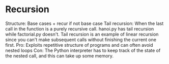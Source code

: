 # Recursion
Structure: Base cases + recur if not base case
Tail recursion: When the last call in the function is a purely recursive call. hanoi.py has tail recursion while factorial.py doesn't. Tail recursion is an example of linear recursion since you can't make subsequent calls without finishing the current one first.
Pro: Exploits repetitive structure of programs and can often avoid nested loops
Con: The Python interpreter has to keep track of the state of the nested call, and this can take up some memory. 
